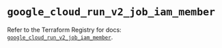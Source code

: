 # `google_cloud_run_v2_job_iam_member`

Refer to the Terraform Registry for docs: [`google_cloud_run_v2_job_iam_member`](https://registry.terraform.io/providers/hashicorp/google-beta/6.1.0/docs/resources/google_cloud_run_v2_job_iam_member).
